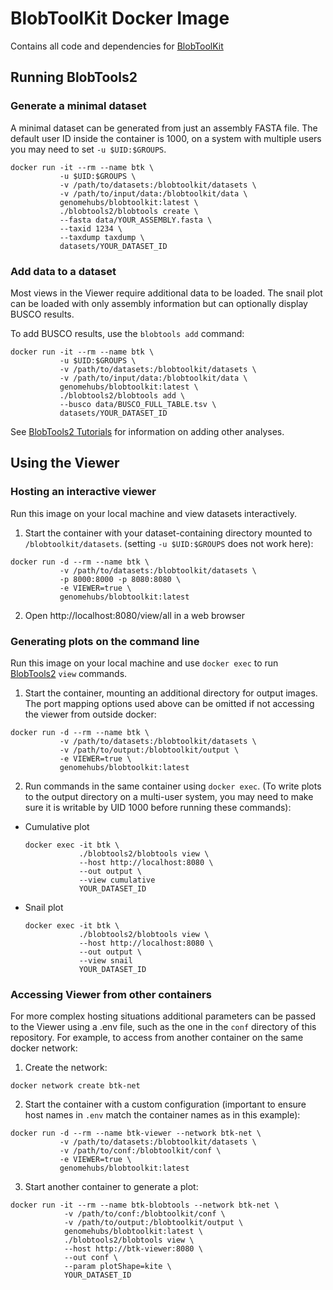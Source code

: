 # BlobToolKit Docker Image

Contains all code and dependencies for [BlobToolKit](https://blobtoolkit.genomehubs.org)

## Running BlobTools2

### Generate a minimal dataset

A minimal dataset can be generated from just an assembly FASTA file. The default user ID inside the container is 1000, on a system with multiple users you may need to set `-u $UID:$GROUPS`.

```
docker run -it --rm --name btk \
           -u $UID:$GROUPS \
           -v /path/to/datasets:/blobtoolkit/datasets \
           -v /path/to/input/data:/blobtoolkit/data \
           genomehubs/blobtoolkit:latest \
           ./blobtools2/blobtools create \
           --fasta data/YOUR_ASSEMBLY.fasta \
           --taxid 1234 \
           --taxdump taxdump \
           datasets/YOUR_DATASET_ID
```


### Add data to a dataset

Most views in the Viewer require additional data to be loaded. The snail plot can be loaded with only assembly information but can optionally display BUSCO results.

To add BUSCO results, use the `blobtools add` command:

```
docker run -it --rm --name btk \
           -u $UID:$GROUPS \
           -v /path/to/datasets:/blobtoolkit/datasets \
           -v /path/to/input/data:/blobtoolkit/data \
           genomehubs/blobtoolkit:latest \
           ./blobtools2/blobtools add \
           --busco data/BUSCO_FULL_TABLE.tsv \
           datasets/YOUR_DATASET_ID
```

See [BlobTools2 Tutorials](https://blobtoolkit.genomehubs.org/blobtools2/blobtools2-tutorials/) for information on adding other analyses.


## Using the Viewer

### Hosting an interactive viewer

Run this image on your local machine and view datasets interactively.

1. Start the container with your dataset-containing directory mounted to `/blobtoolkit/datasets`. (setting `-u $UID:$GROUPS` does not work here):

  ```
  docker run -d --rm --name btk \
             -v /path/to/datasets:/blobtoolkit/datasets \
             -p 8000:8000 -p 8080:8080 \
             -e VIEWER=true \
             genomehubs/blobtoolkit:latest
  ```

2. Open http://localhost:8080/view/all in a web browser


### Generating plots on the command line

Run this image on your local machine and use `docker exec` to run [BlobTools2](https://blobtoolkit.genomehubs.org/blobtools2/) `view` commands.

1. Start the container, mounting an additional directory for output images. The port mapping options used above can be omitted if not accessing the viewer from outside docker:
  ```
  docker run -d --rm --name btk \
             -v /path/to/datasets:/blobtoolkit/datasets \
             -v /path/to/output:/blobtoolkit/output \
             -e VIEWER=true \
             genomehubs/blobtoolkit:latest
  ```

2. Run commands in the same container using `docker exec`. (To write plots to the output directory on a multi-user system, you may need to make sure it is writable by UID 1000 before running these commands):

  - Cumulative plot
    ```
    docker exec -it btk \
                ./blobtools2/blobtools view \
                --host http://localhost:8080 \
                --out output \
                --view cumulative
                YOUR_DATASET_ID
    ```

  - Snail plot
    ```
    docker exec -it btk \
                ./blobtools2/blobtools view \
                --host http://localhost:8080 \
                --out output \
                --view snail
                YOUR_DATASET_ID
    ```


### Accessing Viewer from other containers
For more complex hosting situations additional parameters can be passed to the Viewer using a .env file, such as the one in the `conf` directory of this repository. For example, to access from another container on the same docker network:

1. Create the network:
  ```
  docker network create btk-net
  ```

2. Start the container with a custom configuration (important to ensure host names in `.env` match the container names as in this example):
  ```
  docker run -d --rm --name btk-viewer --network btk-net \
             -v /path/to/datasets:/blobtoolkit/datasets \
             -v /path/to/conf:/blobtoolkit/conf \
             -e VIEWER=true \
             genomehubs/blobtoolkit:latest
  ```

3. Start another container to generate a plot:
  ```
  docker run -it --rm --name btk-blobtools --network btk-net \
              -v /path/to/conf:/blobtoolkit/conf \
              -v /path/to/output:/blobtoolkit/output \
              genomehubs/blobtoolkit:latest \
              ./blobtools2/blobtools view \
              --host http://btk-viewer:8080 \
              --out conf \
              --param plotShape=kite \
              YOUR_DATASET_ID
  ```
